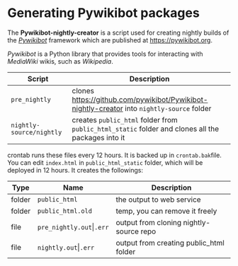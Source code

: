 Generating Pywikibot packages
=============================

The **Pywikibot-nightly-creator** is a script used for creating nightly builds of the
*[Pywikibot](https://doc.wikimedia.org/pywikibot/stable/)* framework which are published at
https://pywikibot.org.

*Pywikibot* is a Python library that provides tools for interacting with *MediaWiki* wikis, such as
*Wikipedia*.

| Script | Description |
|-|-|
| ``pre_nightly`` | clones https://github.com/pywikibot/Pywikibot-nightly-creator into ``nightly-source`` folder |
| ``nightly-source/nightly`` | creates ``public_html`` folder from ``public_html_static`` folder and clones all the packages into it |

crontab runs these files every 12 hours. It is backed up in ``crontab.bak``file.
You can edit ``index.html`` in ``public_html_static`` folder, which will be deployed in
12 hours. It creates the followings:

| Type | Name | Description
|-|-|-|
| folder | ``public_html`` | the output to web service
| folder | ``public_html.old`` | temp, you can remove it freely
| file | ``pre_nightly.out``\|``.err`` | output from cloning nightly-source repo
| file | ``nightly.out``\|``.err`` | output from creating public_html folder
